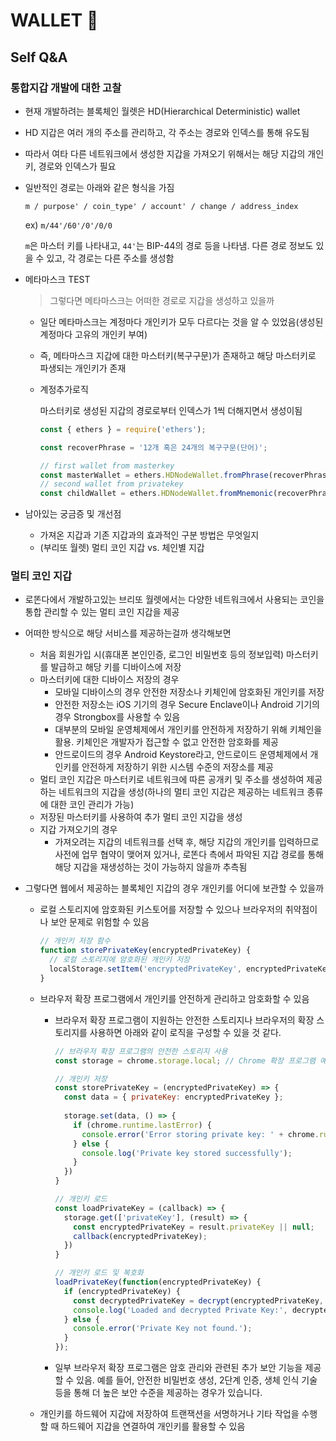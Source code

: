 # WALLET 🔐

## Self Q&A

### 통합지갑 개발에 대한 고찰

- 현재 개발하려는 블록체인 월렛은 HD(Hierarchical Deterministic) wallet

- HD 지갑은 여러 개의 주소를 관리하고, 각 주소는 경로와 인덱스를 통해 유도됨

- 따라서 여타 다른 네트워크에서 생성한 지갑을 가져오기 위해서는 해당 지갑의 개인키, 경로와 인덱스가 필요

- 일반적인 경로는 아래와 같은 형식을 가짐

  `m / purpose' / coin_type' / account' / change / address_index`

  ex) `m/44'/60'/0'/0/0`

  `m`은 마스터 키를 나타내고, `44'`는 BIP-44의 경로 등을 나타냄. 다른 경로 정보도 있을 수 있고, 각 경로는 다른 주소를 생성함

- 메타마스크 TEST

  > 그렇다면 메타마스크는 어떠한 경로로 지갑을 생성하고 있을까

  - 일단 메타마스크는 계정마다 개인키가 모두 다르다는 것을 알 수 있었음(생성된 계정마다 고유의 개인키 부여)

  - 즉, 메타마스크 지갑에 대한 마스터키(복구구문)가 존재하고 해당 마스터키로 파생되는 개인키가 존재

  - 계정추가로직

    마스터키로 생성된 지갑의 경로로부터 인덱스가 1씩 더해지면서 생성이됨

    ```javascript
    const { ethers } = require('ethers');
    
    const recoverPhrase = '12개 혹은 24개의 복구구문(단어)';
    
    // first wallet from masterkey
    const masterWallet = ethers.HDNodeWallet.fromPhrase(recoverPhrase);
    // second wallet from privatekey
    const childWallet = ethers.HDNodeWallet.fromMnemonic(recoverPhrase, "m/44'/60'/0'/0/1")
    ```

- 남아있는 궁금증 및 개선점

  - 가져온 지갑과 기존 지갑과의 효과적인 구분 방법은 무엇일지
  - (부리또 월렛) 멀티 코인 지갑 vs. 체인별 지갑


### 멀티 코인 지갑

- 로똔다에서 개발하고있는 브리또 월렛에서는 다양한 네트워크에서 사용되는 코인을 통합 관리할 수 있는 멀티 코인 지갑을 제공

- 어떠한 방식으로 해당 서비스를 제공하는걸까 생각해보면

  - 처음 회원가입 시(휴대폰 본인인증, 로그인 비밀번호 등의 정보입력) 마스터키를 발급하고 해당 키를 디바이스에 저장
  - 마스터키에 대한 디바이스 저장의 경우
    - 모바일 디바이스의 경우 안전한 저장소나 키체인에 암호화된 개인키를 저장
    - 안전한 저장소는 iOS 기기의 경우 Secure Enclave이나 Android 기기의 경우 Strongbox를 사용할 수 있음
    - 대부분의 모바일 운영체제에서 개인키를 안전하게 저장하기 위해 키체인을 활용. 키체인은 개발자가 접근할 수 없고 안전한 암호화를 제공
    - 안드로이드의 경우 Android Keystore라고, 안드로이드 운영체제에서 개인키를 안전하게 저장하기 위한 시스템 수준의 저장소를 제공
  - 멀티 코인 지갑은 마스터키로 네트워크에 따른 공개키 및 주소를 생성하여 제공하는 네트워크의 지갑을 생성(하나의 멀티 코인 지갑은 제공하는 네트워크 종류에 대한 코인 관리가 가능)
  - 저장된 마스터키를 사용하여 추가 멀티 코인 지갑을 생성
  - 지갑 가져오기의 경우
    - 가져오려는 지갑의 네트워크를 선택 후, 해당 지갑의 개인키를 입력하므로 사전에 업무 협약이 맺어져 있거나, 로똔다 측에서 파악된 지갑 경로를 통해 해당 지갑을 재생성하는 것이 가능하지 않을까 추측됨

- 그렇다면 웹에서 제공하는 블록체인 지갑의 경우 개인키를 어디에 보관할 수 있을까

  - 로컬 스토리지에 암호화된 키스토어를 저장할 수 있으나 브라우저의 취약점이나 보안 문제로 위험할 수 있음

    ```javascript
    // 개인키 저장 함수
    function storePrivateKey(encryptedPrivateKey) {
      // 로컬 스토리지에 암호화된 개인키 저장
      localStorage.setItem('encryptedPrivateKey', encryptedPrivateKey);
    }
    ```

  - 브라우저 확장 프로그램에서 개인키를 안전하게 관리하고 암호화할 수 있음

    - 브라우저 확장 프로그램이 지원하는 안전한 스토리지나 브라우저의 확장 스토리지를 사용하면 아래와 같이 로직을 구성할 수 있을 것 같다.

      ```javascript
      // 브라우저 확장 프로그램의 안전한 스토리지 사용
      const storage = chrome.storage.local; // Chrome 확장 프로그램 예제, Firefox와 같은 다른 브라우저는 다른 스토리지 API를 사용할 수 있음
      
      // 개인키 저장
      const storePrivateKey = (encryptedPrivateKey) => {
        const data = { privateKey: encryptedPrivateKey };
        
        storage.set(data, () => {
          if (chrome.runtime.lastError) {
            console.error('Error storing private key: ' + chrome.runtime.lastError);
          } else {
            console.log('Private key stored successfully');
          }
        })
      }
      
      // 개인키 로드
      const loadPrivateKey = (callback) => {
        storage.get(['privateKey'], (result) => {
          const encryptedPrivateKey = result.privateKey || null;
          callback(encryptedPrivateKey);
        })
      }
      
      // 개인키 로드 및 복호화
      loadPrivateKey(function(encryptedPrivateKey) {
        if (encryptedPrivateKey) {
          const decryptedPrivateKey = decrypt(encryptedPrivateKey, password);
          console.log('Loaded and decrypted Private Key:', decryptedPrivateKey);
        } else {
          console.error('Private Key not found.');
        }
      });
      ```

    - 일부 브라우저 확장 프로그램은 암호 관리와 관련된 추가 보안 기능을 제공할 수 있음. 예를 들어, 안전한 비밀번호 생성, 2단계 인증, 생체 인식 기술 등을 통해 더 높은 보안 수준을 제공하는 경우가 있습니다.

  - 개인키를 하드웨어 지갑에 저장하여 트랜잭션을 서명하거나 기타 작업을 수행할 때 하드웨어 지갑을 연결하여 개인키를 활용할 수 있음

